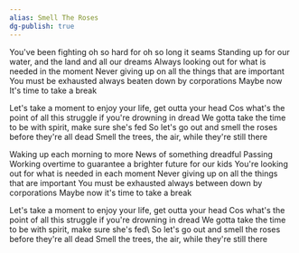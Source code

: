 ```yaml
---
alias: Smell The Roses
dg-publish: true
---
```

You've been fighting oh so hard for oh so long it seams
Standing up for our water, and the land and all our dreams
Always looking out for what is needed in the moment
Never giving up on all the things that are important
You must be exhausted always beaten down by corporations
Maybe now It's time to take a break

Let's take a moment to enjoy your life, get outta your head
Cos what's the point of all this struggle if you're drowning in dread
We gotta take the time to be with spirit, make sure she's fed
So let's go out and smell the roses before they're all dead
Smell the trees, the air, while they're still there

Waking up each morning to more News of something dreadful Passing
Working overtime to guarantee a brighter future for our kids
You're looking out for what is needed in each moment
Never giving up on all the things that are important
You must be exhausted always between down by corporations
Maybe now it's time to take a break

Let's take a moment to enjoy your life, get outta your head
Cos what's the point of all this struggle if you're drowning in dread
We gotta take the time to be with spirit, make sure she's fed\\
So let's go out and smell the roses before they're all dead
Smell the trees, the air, while they're still there